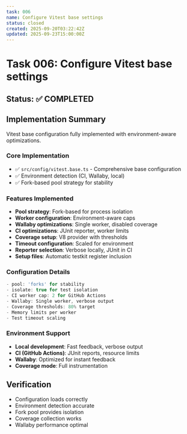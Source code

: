```yaml
---
task: 006
name: Configure Vitest base settings
status: closed
created: 2025-09-20T03:22:42Z
updated: 2025-09-23T15:00:00Z
---
```


# Task 006: Configure Vitest base settings

## Status: ✅ COMPLETED

## Implementation Summary

Vitest base configuration fully implemented with environment-aware optimizations.

### Core Implementation
- ✅ `src/config/vitest.base.ts` - Comprehensive base configuration
- ✅ Environment detection (CI, Wallaby, local)
- ✅ Fork-based pool strategy for stability

### Features Implemented
- **Pool strategy**: Fork-based for process isolation
- **Worker configuration**: Environment-aware caps
- **Wallaby optimizations**: Single worker, disabled coverage
- **CI optimizations**: JUnit reporter, worker limits
- **Coverage setup**: V8 provider with thresholds
- **Timeout configuration**: Scaled for environment
- **Reporter selection**: Verbose locally, JUnit in CI
- **Setup files**: Automatic testkit register inclusion

### Configuration Details
```typescript
- pool: 'forks' for stability
- isolate: true for test isolation
- CI worker cap: 2 for GitHub Actions
- Wallaby: Single worker, verbose output
- Coverage thresholds: 80% target
- Memory limits per worker
- Test timeout scaling
```

### Environment Support
- **Local development**: Fast feedback, verbose output
- **CI (GitHub Actions)**: JUnit reports, resource limits
- **Wallaby**: Optimized for instant feedback
- **Coverage mode**: Full instrumentation

## Verification
- Configuration loads correctly
- Environment detection accurate
- Fork pool provides isolation
- Coverage collection works
- Wallaby performance optimal